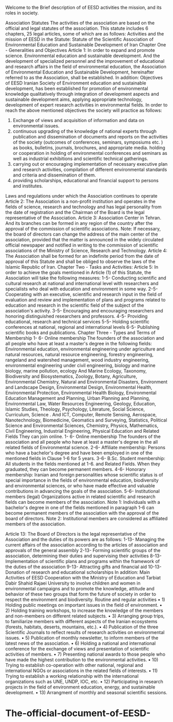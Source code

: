Welcome to the Brief description of of EESD activities the mission, and its roles in society.





Association Statutes
The activities of the association are based on the official and legal statutes of the association. This statute includes 6 chapters, 25 legal articles, some of which are as follows:
Activities and the mission of EESD in the Statute:
Statute of the Scientific Association of Environmental Education and Sustainable Development of Iran
Chapter One - Generalities and Objectives 
Article 1: In order to expand and promote science. Environmental education and sustainable development. And the development of specialized personnel and the improvement of educational and research affairs in the field of environmental education, the Association of Environmental Education and Sustainable Development, hereinafter referred to as the Association, shall be established. 
In addition:
Objectives of EESD
Iranian Society of Environment education and sustainable development, has been established for promotion of environmental knowledge qualitatively through integration of development aspects and sustainable development aims, applying appropriate technology, development of expert research activities in environmental fields.
In order to reach the above mentioned objectives the society will practice as follows:
1. Exchange of views and acquisition of information and data on environmental issues. 
2. continuous upgrading of the knowledge of national experts through publication and dissemination of documents and reports on the activities of the society (outcomes of conferences, seminars, symposiums etc. ) as books, bulletins, journals, brochures, and appropriate media. holding or cooperation in holding of environmental conferences and seminars as well as industrial exhibitions and scientific technical gatherings.
3. carrying out or encouraging implementation of necessary executive plan and research activities, compilation of different environmental standards and criteria and dissemination of them. 
4. providing scholarships, educational and financial support to persons and institutes. 
 
Laws and regulations under which the Association continues to operate
Article 2: The Association is a non-profit institution and operates in the fields of science, research and technology and has legal personality from the date of registration and the Chairman of the Board is the legal representative of the Association. 
Article 3: Association Center in Tehran. And its branches can be formed in any region of the country after the approval of the commission of scientific associations. Note: If necessary, the board of directors can change the address of the main center of the association, provided that the matter is announced in the widely circulated official newspaper and notified in writing to the commission of scientific associations of the Ministry of Science, Research and Technology. 
Article 4: The Association shall be formed for an indefinite period from the date of approval of this Statute and shall be obliged to observe the laws of the Islamic Republic of Iran. 
Chapter Two - Tasks and Activities: 
Article 5: In order to achieve the goals mentioned in Article (1) of this Statute, the Association will take the following measures: 
1-5- Conducting scientific and cultural research at national and international level with researchers and specialists who deal with education and environment in some way. 
2-5- Cooperating with an executive, scientific and research input in the field of evaluation and review and implementation of plans and programs related to education and research in the scientific field of the subject of the association's activity. 
3-5- Encouraging and encouraging researchers and honoring distinguished researchers and professors.
 4-5- Providing educational, research and technical services 
5-5- Holding scientific conferences at national, regional and international levels 
6-5- Publishing scientific books and publications. 
Chapter Three - Types and Terms of Membership 
1- 6- Online membership The founders of the association and all people who have at least a master's degree in the following fields: 
Environmental education, environmental engineering under agriculture and natural resources, natural resource engineering, forestry engineering, rangeland and watershed management, wood industry engineering, environmental engineering under civil engineering, biology and marine biology, marine pollution, ecology And Marine Ecology, Taxonomy, Biodiversity and Biosystematics, Zoology, Botany, Agriculture, Environmental Chemistry, Natural and Environmental Disasters, Environment and Landscape Design, Environmental Design, Environmental Health, Environmental Protection, Environmental Health Biology, Environmental Education Management and Planning, Urban Planning and Planning, Environmental Law, Water Resources Engineering, Geology, Education, Islamic Studies, Theology, Psychology, Literature, Social Science, Curriculum, Science . And ICT, Computer, Remote Sensing, Aerospace, Nanotechnology, Biomedicine, Geomatics and Surveying, Statistics, Political Science and Environmental Sciences, Chemistry, Physics, Mathematics, Civil Engineering, Industrial Engineering, Physical Education and Related Fields They can join online.
1- 6- Online membership The founders of the association and all people who have at least a master's degree in the all related fields of Environmental science.
 2-6- Affiliate membership: Persons who have a bachelor's degree and have been employed in one of the mentioned fields in Clause 1-6 for 5 years. 
3-6- B.Sc. Student membership: 
All students in the  fields mentioned at 1-6. and Related Fields. When they graduated, they can become permanent members. 
4-6- Honorary membership: Iranian and foreign personalities whose scientific status is of special importance in the fields of environmental education, biodiversity and environmental sciences, or who have made effective and valuable contributions in advancing the goals of the association. 
5-6- Institutional members (legal) Organizations active in related scientific and research fields can become members of the association. 
Note 1: Individuals with a bachelor's degree in one of the fields mentioned in paragraph 1-6 can become permanent members of the association with the approval of the board of directors. 
Note 2: Institutional members are considered as affiliated members of the association. 

Article 13: The Board of Directors is the legal representative of the Association and the duties of its powers are as follows: 
1-13- Managing the current affairs of the association according to the articles of association and approvals of the general assembly 
2-13- Forming scientific groups of the association, determining their duties and supervising their activities 
8-13- Implementation of scientific plans and programs within the framework of the duties of the association 
9-13- Attracting gifts and financial aid 
10-13- Donation of research and educational scholarships
In addition:
Main Activities of EESD
Cooperation with the Ministry of Education and Tarbiat Dabir Shahid Rajaei University to involve children and women in environmental campaigns and to promote the knowledge, attitude and behavior of these two groups that form the future of society in order to respect the environment and biodiversity.
Routine and regular activities
•	1) Holding public meetings on important issues in the field of environment. 
•	2) Holding training workshops, to increase the knowledge of the members and non-members on different related subjects. 
•	3) Arranging group trips, to familiarize members with different aspects of the Iranian ecosystems (forests, habitats, deserts, mountains, etc.). 
•	4) Publication of the three Scientific Journals to reflect results of research activities on environmental issues. 
•	5) Publication of monthly newsletter, to inform members of the latest news of the association. 
•	6) Holding a national and international  conference for the exchange of views and presentation of scientific activities of members. 
•	7) Presenting national awards to those people who have made the highest contribution to the environmental activities. 
•	10) Trying to establish co-operation with other national, regional and international NGOs or associations in the related fields of interests. 
•	11) Trying to establish a working relationship with the international organizations such as UNE, UNDP, IOC, etc. 
•	12) Participating in research projects in the field of environment education, energy, and sustainable development. 
•	13) Arrangment of monthly and seasonal scientific sessions.

# The-official-document-of-EESD-
